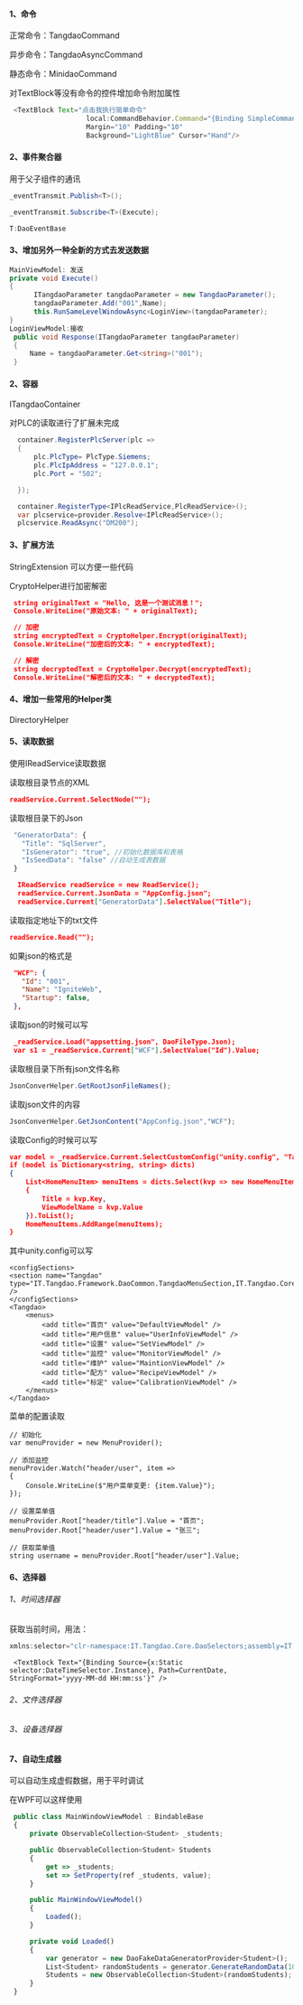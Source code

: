 #### 1、命令

正常命令：TangdaoCommand   

异步命令：TangdaoAsyncCommand

静态命令：MinidaoCommand

对TextBlock等没有命令的控件增加命令附加属性

````js
 <TextBlock Text="点击我执行简单命令" 
                   local:CommandBehavior.Command="{Binding SimpleCommand}"
                   Margin="10" Padding="10"
                   Background="LightBlue" Cursor="Hand"/>
````



#### 2、事件聚合器

用于父子组件的通讯

```C#
_eventTransmit.Publish<T>();

_eventTransmit.Subscribe<T>(Execute);

T:DaoEventBase
```

#### 3、增加另外一种全新的方式去发送数据

```C#
MainViewModel: 发送
private void Execute()
{
      ITangdaoParameter tangdaoParameter = new TangdaoParameter();
      tangdaoParameter.Add("001",Name);
      this.RunSameLevelWindowAsync<LoginView>(tangdaoParameter);
}
LoginViewModel:接收
 public void Response(ITangdaoParameter tangdaoParameter)
 {
     Name = tangdaoParameter.Get<string>("001");
 }
```



#### 2、容器

ITangdaoContainer

对PLC的读取进行了扩展未完成

```c#
  container.RegisterPlcServer(plc => 
  {
      plc.PlcType= PlcType.Siemens;
      plc.PlcIpAddress = "127.0.0.1";
      plc.Port = "502";

  });

  container.RegisterType<IPlcReadService,PlcReadService>();
  var plcservice=provider.Resolve<IPlcReadService>();
  plcservice.ReadAsync("DM200");
```



#### 3、扩展方法

StringExtension 可以方便一些代码

CryptoHelper进行加密解密

```json
 string originalText = "Hello, 这是一个测试消息！";
 Console.WriteLine("原始文本: " + originalText);

 // 加密
 string encryptedText = CryptoHelper.Encrypt(originalText);
 Console.WriteLine("加密后的文本: " + encryptedText);

 // 解密
 string decryptedText = CryptoHelper.Decrypt(encryptedText);
 Console.WriteLine("解密后的文本: " + decryptedText);
```



#### 4、增加一些常用的Helper类

DirectoryHelper

#### 5、读取数据

使用IReadService读取数据

读取根目录节点的XML

```json
readService.Current.SelectNode("");
```

读取根目录下的Json

```js
 "GeneratorData": {
   "Title": "SqlServer",
   "IsGenerator": "true", //初始化数据库和表格
   "IsSeedData": "false" //自动生成表数据
 }
```

```json
  IReadService readService = new ReadService();
  readService.Current.JsonData = "AppConfig.json";
  readService.Current["GeneratorData"].SelectValue("Title");
```

读取指定地址下的txt文件

```json
readService.Read("");
```

如果json的格式是

```json
 "WCF": {
   "Id": "001",
   "Name": "IgniteWeb",
   "Startup": false,
 },
```

读取json的时候可以写

```json
 _readService.Load("appsetting.json", DaoFileType.Json);
 var s1 = _readService.Current["WCF"].SelectValue("Id").Value;
```

读取根目录下所有json文件名称

```js
JsonConverHelper.GetRootJsonFileNames();
```

读取json文件的内容

```js
JsonConverHelper.GetJsonContent("AppConfig.json","WCF");
```



读取Config的时候可以写

```json
var model = _readService.Current.SelectCustomConfig("unity.config", "Tangdao").Result;
if (model is Dictionary<string, string> dicts)
{
    List<HomeMenuItem> menuItems = dicts.Select(kvp => new HomeMenuItem
    {
        Title = kvp.Key,
        ViewModelName = kvp.Value
    }).ToList();
    HomeMenuItems.AddRange(menuItems);
}
```

其中unity.config可以写

```
<configSections>
<section name="Tangdao" type="IT.Tangdao.Framework.DaoCommon.TangdaoMenuSection,IT.Tangdao.Core" />
</configSections>
<Tangdao>
	<menus>
		<add title="首页" value="DefaultViewModel" />
		<add title="用户信息" value="UserInfoViewModel" />
		<add title="设置" value="SetViewModel" />
		<add title="监控" value="MonitorViewModel" />
		<add title="维护" value="MaintionViewModel" />
		<add title="配方" value="RecipeViewModel" />
		<add title="标定" value="CalibrationViewModel" />
	</menus>
</Tangdao>
```

菜单的配置读取

```
// 初始化
var menuProvider = new MenuProvider();

// 添加监控
menuProvider.Watch("header/user", item => 
{
    Console.WriteLine($"用户菜单变更: {item.Value}");
});

// 设置菜单值
menuProvider.Root["header/title"].Value = "首页";
menuProvider.Root["header/user"].Value = "张三";

// 获取菜单值
string username = menuProvider.Root["header/user"].Value;
```



#### 6、选择器

###### 1、时间选择器

获取当前时间，用法：

```js
xmlns:selector="clr-namespace:IT.Tangdao.Core.DaoSelectors;assembly=IT.Tangdao.Core"
```

```
 <TextBlock Text="{Binding Source={x:Static selector:DateTimeSelector.Instance}, Path=CurrentDate, StringFormat='yyyy-MM-dd HH:mm:ss'}" />
```

###### 2、文件选择器

###### 3、设备选择器

#### 7、自动生成器

可以自动生成虚假数据，用于平时调试

在WPF可以这样使用

```js
 public class MainWindowViewModel : BindableBase
 {
     private ObservableCollection<Student> _students;

     public ObservableCollection<Student> Students
     {
         get => _students;
         set => SetProperty(ref _students, value);
     }

     public MainWindowViewModel()
     {
         Loaded();
     }

     private void Loaded()
     {
         var generator = new DaoFakeDataGeneratorProvider<Student>();
         List<Student> randomStudents = generator.GenerateRandomData(10);
         Students = new ObservableCollection<Student>(randomStudents);
     }
 }
```

